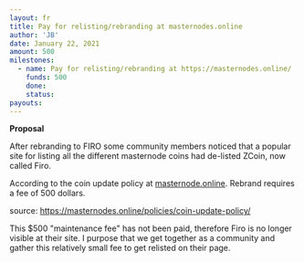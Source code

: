 ```yaml
---
layout: fr
title: Pay for relisting/rebranding at masternodes.online
author: 'JB'
date: January 22, 2021
amount: 500
milestones:
  - name: Pay for relisting/rebranding at https://masternodes.online/
    funds: 500
    done:
    status:
payouts:
---
```


**Proposal**

After rebranding to FIRO some community members noticed that a popular site for listing all the different masternode coins had de-listed ZCoin, now called Firo.

According to the coin update policy at [masternode.online](https://masternodes.online/). Rebrand requires a fee of 500 dollars.

source:
https://masternodes.online/policies/coin-update-policy/

This $500 "maintenance fee" has not been paid, therefore Firo is no longer visible at their site. I purpose that we get together as a community and gather this relatively small fee to get relisted on their page.
